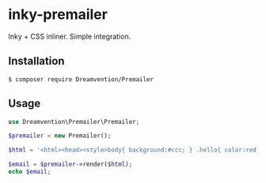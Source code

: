 # inky-premailer
Inky + CSS inliner. Simple integration. 



## Installation

```
$ composer require Dreamvention/Premailer
```

## Usage

```php
use Dreamvention\Premailer\Premailer;

$premailer = new Premailer();

$html = '<html><head><style>body{ background:#ccc; } .hello{ color:red; }</style></head><body><div class="hello">Hello World</div></body></html>';

$email = $premailer->render($html);
echo $email;
```

